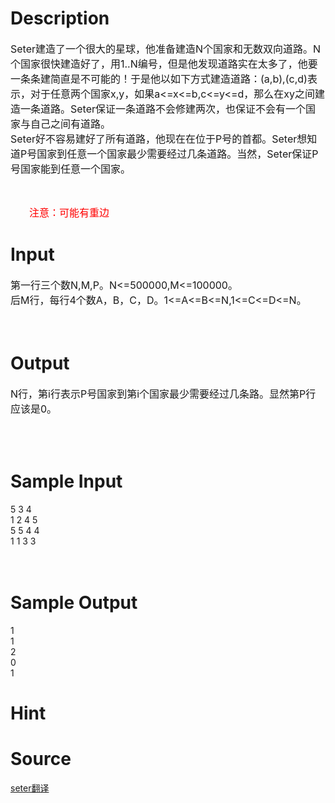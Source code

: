 
# Description

<div class="content"><div></div>
<div></div>
<div><span style="font-size: medium">Seter建造了一个很大的星球，他准备建造N个国家和无数双向道路。N个国家很快建造好了，用1..N编号，但是他发现道路实在太多了，他要一条条建简直是不可能的！于是他以如下方式建造道路：(a,b),(c,d)表示，对于任意两个国家x,y，如果a&lt;=x&lt;=b,c&lt;=y&lt;=d，那么在xy之间建造一条道路。Seter保证一条道路不会修建两次，也保证不会有一个国家与自己之间有道路。</span></div>
<div><span style="font-size: medium">Seter好不容易建好了所有道路，他现在在位于P号的首都。Seter想知道P号国家到任意一个国家最少需要经过几条道路。当然，Seter保证P号国家能到任意一个国家。</span></div>
<div><span style="font-size: medium"><br/>
</span></div>
<div></div>
<div>
<pre style="font-size: 13px; color: rgb(68,68,68); line-height: 18px"></pre>
</div>
<div style="clear: both; table-layout: fixed; margin: 10px 30px; overflow: auto; word-break: break-all; white-space: normal; text-align: left"><span style="color: #ff0000"><span style="font-size: medium">注意：可能有重边 </span></span></div></div>

# Input

<div class="content"><p></p>
<div></div>
<div>
<div><span style="font-size: medium">第一行三个数N,M,P。N&lt;=500000,M&lt;=100000。</span></div>
<div><span style="font-size: medium">后M行，每行4个数A，B，C，D。<span style="line-height: 1.5">1&lt;=A&lt;=B&lt;=N,</span><span style="line-height: 1.5">1&lt;=C&lt;=D&lt;=N。</span></span></div>
<div><span style="font-size: medium"><br/>
</span></div>
<div></div>
<div>
<pre style="font-size: 13px; color: rgb(68,68,68); line-height: 18px"></pre>
</div>
</div></div>

# Output

<div class="content"><p></p>
<div></div>
<div>
<div><span style="font-size: medium">N行，第i行表示P号国家到第i个国家最少需要经过几条路。显然第P行应该是0。</span></div>
<div><span style="font-size: medium"><br/>
</span></div>
<div>
<h2 style="color: rgb(68,68,68); line-height: 18px; font-family: Tahoma, Arial"></h2>
<pre style="font-size: 13px; color: rgb(68,68,68); line-height: 18px"></pre>
</div>
</div></div>

# Sample Input

<div class="content"><span class="sampledata">5 3 4<br/>
1 2 4 5<br/>
5 5 4 4<br/>
1 1 3 3<br/>
<br/>
<br/>
</span></div>

# Sample Output

<div class="content"><span class="sampledata">1<br/>
1<br/>
2<br/>
0<br/>
1</span></div>

# Hint

<div class="content"><p></p></div>

# Source

<div class="content"><p><a href="problemset.php?search=seter翻译">seter翻译</a></p></div>

